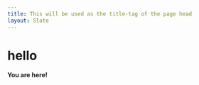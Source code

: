 ```yaml
---
title: This will be used as the title-tag of the page head
layout: Slate
---
```


hello
=====

**You are here!**
